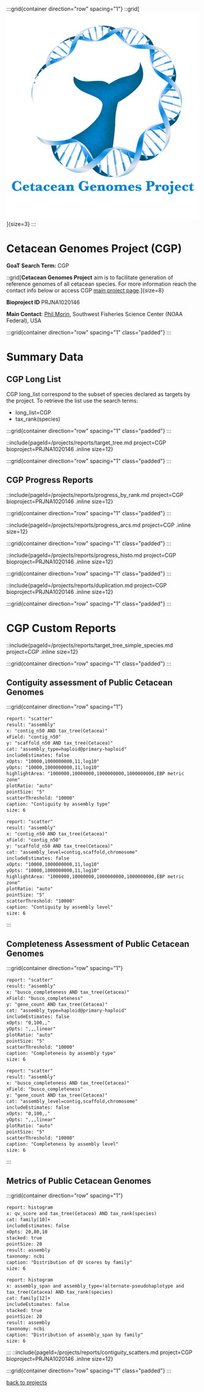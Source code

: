 :::grid{container direction="row" spacing="1"}
::grid[![GoaT](/static/images/CGP.png)]{size=3}
:::

# Cetacean Genomes Project (CGP)

**GoaT Search Term:** CGP

::grid[**Cetacean Genomes Project** aim is to facilitate generation of reference genomes of all cetacean species. For more information reach the contact info below or access CGP [main project page](https://www.fisheries.noaa.gov/international/science-data/cetacean-genomes-project).]{size=8}

**Bioproject ID** PRJNA1020146

**Main Contact**: [Phil Morin](phillip.morin@noaa.gov), Southwest Fisheries Science Center (NOAA Federal), USA

:::grid{container direction="row" spacing="1" class="padded"}
:::

# Summary Data

## CGP Long List

CGP long_list correspond to the subset of species declared as targets by the project. To retrieve the list use the search terms:

- long_list=CGP
- tax_rank(species)

:::grid{container direction="row" spacing="1" class="padded"}
:::

::include{pageId=/projects/reports/target_tree.md project=CGP bioproject=PRJNA1020146 .inline size=12}

:::grid{container direction="row" spacing="1" class="padded"}
:::

## CGP Progress Reports

::include{pageId=/projects/reports/progress_by_rank.md project=CGP bioproject=PRJNA1020146 .inline size=12}

:::grid{container direction="row" spacing="1" class="padded"}
:::

::include{pageId=/projects/reports/progress_arcs.md project=CGP .inline size=12}

:::grid{container direction="row" spacing="1" class="padded"}
:::

::include{pageId=/projects/reports/progress_histo.md project=CGP bioproject=PRJNA1020146 .inline size=12}

:::grid{container direction="row" spacing="1" class="padded"}
:::

::include{pageId=/projects/reports/duplication.md project=CGP bioproject=PRJNA1020146 .inline size=12}

:::grid{container direction="row" spacing="1" class="padded"}
:::

# CGP Custom Reports

::include{pageId=/projects/reports/target_tree_simple_species.md project=CGP .inline size=12}

:::grid{container direction="row" spacing="1" class="padded"}
:::

## Contiguity assessment of Public Cetacean Genomes

:::grid{container direction="row" spacing="1"}

```report
report: "scatter"
result: "assembly"
x: "contig_n50 AND tax_tree(Cetacea)"
xField: "contig_n50"
y: "scaffold_n50 AND tax_tree(Cetacea)"
cat: "assembly_type=haploid@primary-haploid"
includeEstimates: false
xOpts: "10000,1000000000,11,log10"
yOpts: "10000,1000000000,11,log10"
highlightArea: "1000000,10000000,1000000000,1000000000,EBP metric zone"
plotRatio: "auto"
pointSize: "5"
scatterThreshold: "10000"
caption: "Contiguity by assembly type"
size: 6
```

```report
report: "scatter"
result: "assembly"
x: "contig_n50 AND tax_tree(Cetacea)"
xField: "contig_n50"
y: "scaffold_n50 AND tax_tree(Cetacea)"
cat: "assembly_level=contig,scaffold,chromosome"
includeEstimates: false
xOpts: "10000,1000000000,11,log10"
yOpts: "10000,1000000000,11,log10"
highlightArea: "1000000,10000000,1000000000,1000000000,EBP metric zone"
plotRatio: "auto"
pointSize: "5"
scatterThreshold: "10000"
caption: "Contiguity by assembly level"
size: 6
```

:::

## Completeness Assessment of Public Cetacean Genomes

:::grid{container direction="row" spacing="1"}

```report
report: "scatter"
result: "assembly"
x: "busco_completeness AND tax_tree(Cetacea)"
xField: "busco_completeness"
y: "gene_count AND tax_tree(Cetacea)"
cat: "assembly_type=haploid@primary-haploid"
includeEstimates: false
xOpts: "0,100,,"
yOpts: ",,,linear"
plotRatio: "auto"
pointSize: "5"
scatterThreshold: "10000"
caption: "Completeness by assembly type"
size: 6
```

```report
report: "scatter"
result: "assembly"
x: "busco_completeness AND tax_tree(Cetacea)"
xField: "busco_completeness"
y: "gene_count AND tax_tree(Cetacea)"
cat: "assembly_level=contig,scaffold,chromosome"
includeEstimates: false
xOpts: "0,100,,"
yOpts: ",,,linear"
plotRatio: "auto"
pointSize: "5"
scatterThreshold: "10000"
caption: "Completeness by assembly level"
size: 6
```

:::

## Metrics of Public Cetacean Genomes

:::grid{container direction="row" spacing="1"}

```report
report: histogram
x: qv_score and tax_tree(Cetacea) AND tax_rank(species)
cat: family[10]+
includeEstimates: false
xOpts: 20,80,10
stacked: true
pointSize: 20
result: assembly
taxonomy: ncbi
caption: "Distribution of QV scores by family"
size: 6
```

```report
report: histogram
x: assembly_span and assembly_type=!alternate-pseudohaplotype and tax_tree(Cetacea) AND tax_rank(species)
cat: family[12]+
includeEstimates: false
stacked: true
pointSize: 20
result: assembly
taxonomy: ncbi
caption: "Distribution of assembly_span by family"
size: 6
```

:::
::include{pageId=/projects/reports/contiguity_scatters.md project=CGP bioproject=PRJNA1020146 .inline size=12}

:::grid{container direction="row" spacing="1" class="padded"}
:::

[back to projects](/projects)
